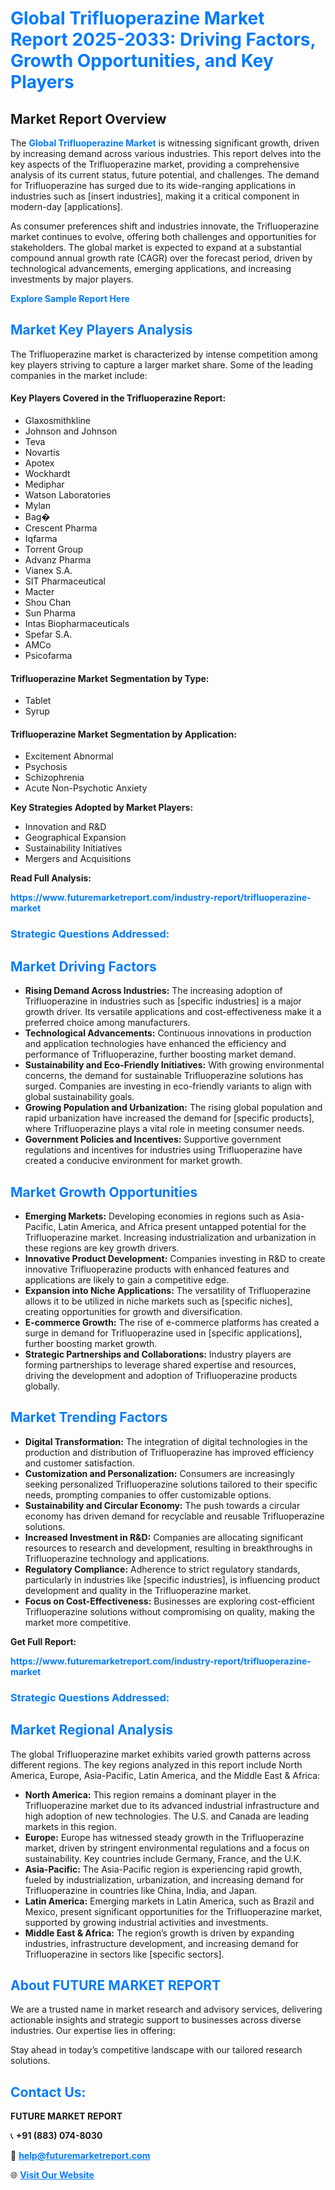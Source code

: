 <h1 style="color: #007BFF;">Global Trifluoperazine Market Report 2025-2033: Driving Factors, Growth Opportunities, and Key Players</h1>

<section id="overview">
<h2>Market Report Overview</h2>
<p>The <a href="https://www.futuremarketreport.com/industry-report/trifluoperazine-market" style="color: #007BFF; text-decoration: none;"><strong>Global Trifluoperazine Market</strong></a> is witnessing significant growth, driven by increasing demand across various industries. This report delves into the key aspects of the Trifluoperazine market, providing a comprehensive analysis of its current status, future potential, and challenges. The demand for Trifluoperazine has surged due to its wide-ranging applications in industries such as [insert industries], making it a critical component in modern-day [applications].</p>
<p>As consumer preferences shift and industries innovate, the Trifluoperazine market continues to evolve, offering both challenges and opportunities for stakeholders. The global market is expected to expand at a substantial compound annual growth rate (CAGR) over the forecast period, driven by technological advancements, emerging applications, and increasing investments by major players.</p>
</section>

<section id="overview">
<p><a href="https://www.futuremarketreport.com/request-sample/reportId=77906" style="color: #007BFF; text-decoration: none;"><strong>Explore Sample Report Here</strong></a></p>
</section>

<section id="key-players">
<h2 style="color: #007BFF;">Market Key Players Analysis</h2>
<p>The Trifluoperazine market is characterized by intense competition among key players striving to capture a larger market share. Some of the leading companies in the market include:</p>
<h4>Key Players Covered in the Trifluoperazine Report:</h4>
<ul><li>Glaxosmithkline</li><li>Johnson and Johnson</li><li>Teva</li><li>Novartis</li><li>Apotex</li><li>Wockhardt</li><li>Mediphar</li><li>Watson Laboratories</li><li>Mylan</li><li>Bag�</li><li>Crescent Pharma</li><li>Iqfarma</li><li>Torrent Group</li><li>Advanz Pharma</li><li>Vianex S.A.</li><li>SIT Pharmaceutical</li><li>Macter</li><li>Shou Chan</li><li>Sun Pharma</li><li>Intas Biopharmaceuticals</li><li>Spefar S.A.</li><li>AMCo</li><li>Psicofarma</li></ul>
<h4>Trifluoperazine Market Segmentation by Type:</h4>
<ul><li>Tablet</li><li>Syrup</li></ul>

<h4>Trifluoperazine Market Segmentation by Application:</h4>
<ul><li>Excitement Abnormal</li><li>Psychosis</li><li>Schizophrenia</li><li>Acute Non-Psychotic Anxiety</li></ul>
<p><strong>Key Strategies Adopted by Market Players:</strong></p>
<ul>
<li>Innovation and R&D</li>
<li>Geographical Expansion</li>
<li>Sustainability Initiatives</li>
<li>Mergers and Acquisitions</li>
</ul>
</section>

<section>
<p><strong>Read Full Analysis: </strong></p><a href="https://www.futuremarketreport.com/industry-report/trifluoperazine-market" style="color: #007BFF; text-decoration: none;"><strong>https://www.futuremarketreport.com/industry-report/trifluoperazine-market</strong></a>
<h3 style="color: #007BFF;">Strategic Questions Addressed:</h3>
</section>

<section id="driving-factors">
<h2 style="color: #007BFF;">Market Driving Factors</h2>
<ul>
<li><strong>Rising Demand Across Industries:</strong> The increasing adoption of Trifluoperazine in industries such as [specific industries] is a major growth driver. Its versatile applications and cost-effectiveness make it a preferred choice among manufacturers.</li>
<li><strong>Technological Advancements:</strong> Continuous innovations in production and application technologies have enhanced the efficiency and performance of Trifluoperazine, further boosting market demand.</li>
<li><strong>Sustainability and Eco-Friendly Initiatives:</strong> With growing environmental concerns, the demand for sustainable Trifluoperazine solutions has surged. Companies are investing in eco-friendly variants to align with global sustainability goals.</li>
<li><strong>Growing Population and Urbanization:</strong> The rising global population and rapid urbanization have increased the demand for [specific products], where Trifluoperazine plays a vital role in meeting consumer needs.</li>
<li><strong>Government Policies and Incentives:</strong> Supportive government regulations and incentives for industries using Trifluoperazine have created a conducive environment for market growth.</li>
</ul>
</section>

<section id="growth-opportunities">
<h2 style="color: #007BFF;">Market Growth Opportunities</h2>
<ul>
<li><strong>Emerging Markets:</strong> Developing economies in regions such as Asia-Pacific, Latin America, and Africa present untapped potential for the Trifluoperazine market. Increasing industrialization and urbanization in these regions are key growth drivers.</li>
<li><strong>Innovative Product Development:</strong> Companies investing in R&D to create innovative Trifluoperazine products with enhanced features and applications are likely to gain a competitive edge.</li>
<li><strong>Expansion into Niche Applications:</strong> The versatility of Trifluoperazine allows it to be utilized in niche markets such as [specific niches], creating opportunities for growth and diversification.</li>
<li><strong>E-commerce Growth:</strong> The rise of e-commerce platforms has created a surge in demand for Trifluoperazine used in [specific applications], further boosting market growth.</li>
<li><strong>Strategic Partnerships and Collaborations:</strong> Industry players are forming partnerships to leverage shared expertise and resources, driving the development and adoption of Trifluoperazine products globally.</li>
</ul>
</section>

<section id="trending-factors">
<h2 style="color: #007BFF;">Market Trending Factors</h2>
<ul>
<li><strong>Digital Transformation:</strong> The integration of digital technologies in the production and distribution of Trifluoperazine has improved efficiency and customer satisfaction.</li>
<li><strong>Customization and Personalization:</strong> Consumers are increasingly seeking personalized Trifluoperazine solutions tailored to their specific needs, prompting companies to offer customizable options.</li>
<li><strong>Sustainability and Circular Economy:</strong> The push towards a circular economy has driven demand for recyclable and reusable Trifluoperazine solutions.</li>
<li><strong>Increased Investment in R&D:</strong> Companies are allocating significant resources to research and development, resulting in breakthroughs in Trifluoperazine technology and applications.</li>
<li><strong>Regulatory Compliance:</strong> Adherence to strict regulatory standards, particularly in industries like [specific industries], is influencing product development and quality in the Trifluoperazine market.</li>
<li><strong>Focus on Cost-Effectiveness:</strong> Businesses are exploring cost-efficient Trifluoperazine solutions without compromising on quality, making the market more competitive.</li>
</ul>
</section>

<section>
<p><strong>Get Full Report: </strong></p><a href="https://www.futuremarketreport.com/industry-report/trifluoperazine-market" style="color: #007BFF; text-decoration: none;"><strong>https://www.futuremarketreport.com/industry-report/trifluoperazine-market</strong></a>
<h3 style="color: #007BFF;">Strategic Questions Addressed:</h3>
</section>


<section id="regional-analysis">
<h2 style="color: #007BFF;">Market Regional Analysis</h2>
<p>The global Trifluoperazine market exhibits varied growth patterns across different regions. The key regions analyzed in this report include North America, Europe, Asia-Pacific, Latin America, and the Middle East & Africa:</p>
<ul>
<li><strong>North America:</strong> This region remains a dominant player in the Trifluoperazine market due to its advanced industrial infrastructure and high adoption of new technologies. The U.S. and Canada are leading markets in this region.</li>
<li><strong>Europe:</strong> Europe has witnessed steady growth in the Trifluoperazine market, driven by stringent environmental regulations and a focus on sustainability. Key countries include Germany, France, and the U.K.</li>
<li><strong>Asia-Pacific:</strong> The Asia-Pacific region is experiencing rapid growth, fueled by industrialization, urbanization, and increasing demand for Trifluoperazine in countries like China, India, and Japan.</li>
<li><strong>Latin America:</strong> Emerging markets in Latin America, such as Brazil and Mexico, present significant opportunities for the Trifluoperazine market, supported by growing industrial activities and investments.</li>
<li><strong>Middle East & Africa:</strong> The region’s growth is driven by expanding industries, infrastructure development, and increasing demand for Trifluoperazine in sectors like [specific sectors].</li>
</ul>
</section>

<footer>
<h2 style="color: #007BFF;">About FUTURE MARKET REPORT</h2>
<p>We are a trusted name in market research and advisory services, delivering actionable insights and strategic support to businesses across diverse industries. Our expertise lies in offering:</p>

<p>Stay ahead in today’s competitive landscape with our tailored research solutions.</p>

<h2 style="color: #007BFF;">Contact Us:</h2>
<p><strong>FUTURE MARKET REPORT</strong></p>
<p>📞 <strong>+91 (883) 074-8030</strong></p>
<p>📧 <strong><a href="mailto:help@futuremarketreport.com" style="color: #007BFF;">help@futuremarketreport.com</a></strong></p>
<p>🌐 <strong><a href="https://www.futuremarketreport.com/" style="color: #007BFF;">Visit Our Website</a></strong></p>
</footer>